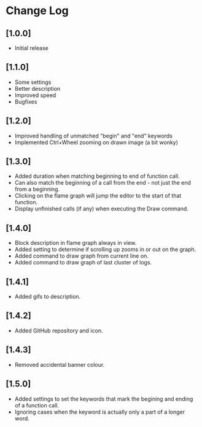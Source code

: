 # Change Log

## [1.0.0]
- Initial release

## [1.1.0]
- Some settings
- Better description
- Improved speed
- Bugfixes

## [1.2.0]
- Improved handling of unmatched "begin" and "end" keywords
- Implemented Ctrl+Wheel zooming on drawn image (a bit wonky)

## [1.3.0]
- Added duration when matching beginning to end of function call.
- Can also match the beginning of a call from the end - not just the end from a beginning.
- Clicking on the flame graph will jump the editor to the start of that function.
- Display unfinished calls (if any) when executing the Draw command.

## [1.4.0]
- Block description in flame graph always in view.
- Added setting to determine if scrolling up zooms in or out on the graph.
- Added command to draw graph from current line on.
- Added command to draw graph of last cluster of logs.

## [1.4.1]
- Added gifs to description.

## [1.4.2]
- Added GitHub repository and icon.

## [1.4.3]
- Removed accidental banner colour.

## [1.5.0]
- Added settings to set the keywords that mark the begining and ending of a function call.
- Ignoring cases when the keyword is actually only a part of a longer word.
